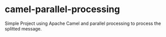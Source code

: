 # camel-parallel-processing
Simple Project using Apache Camel and parallel processing to process the splitted message.
